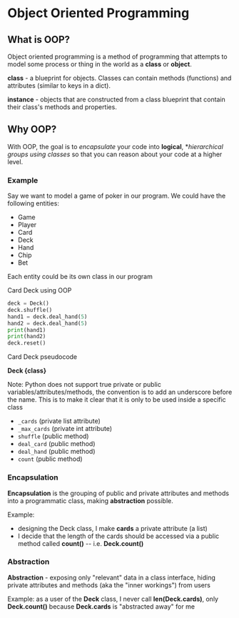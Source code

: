 # Object Oriented Programming

## What is OOP?

Object oriented programming is a method of programming that attempts to model some process or thing in the world as a **class** or **object**.

**class** - a blueprint for objects. Classes can contain methods (functions) and attributes (similar to keys in a dict).

**instance** - objects that are constructed from a class blueprint that contain their class's methods and properties.

## Why OOP?

With OOP, the goal is to *encapsulate* your code into **logical**, **hierarchical groups using classes* so that you can reason about your code at a higher level.

### Example

Say we want to model a game of poker in our program.
We could have the following entities:

* Game
* Player
* Card
* Deck
* Hand
* Chip
* Bet

Each entity could be its own class in our program

Card Deck using OOP

```python
deck = Deck()
deck.shuffle()
hand1 = deck.deal_hand(5)
hand2 = deck.deal_hand(5)
print(hand1)
print(hand2)
deck.reset()
```
Card Deck pseudocode

**Deck {class}**

Note: Python does not support true private or public variables/attributes/methods, the convention is to add an underscore before the name.
This is to make it clear that it is only to be used inside a specific class

* ```_cards``` (private list attribute)
* ```_max_cards``` (private int attribute)
* ```shuffle``` (public method)
* ```deal_card``` (public method)
* ```deal_hand``` (public method)
* ```count``` (public method)

### Encapsulation

**Encapsulation** is the grouping of public and private attributes and methods into a programmatic class, making **abstraction** possible.

Example: 
* designing the Deck class, I make **cards** a private attribute (a list)
* I decide that the length of the cards should be accessed via a public method called **count()** -- i.e. **Deck.count()**

### Abstraction

**Abstraction** - exposing only "relevant" data in a class interface, hiding private attributes and methods (aka the "inner workings") from users

Example: as a user of the **Deck** class, I never call **len(Deck.cards)**, only **Deck.count()** because **Deck.cards** is "abstracted away" for me
